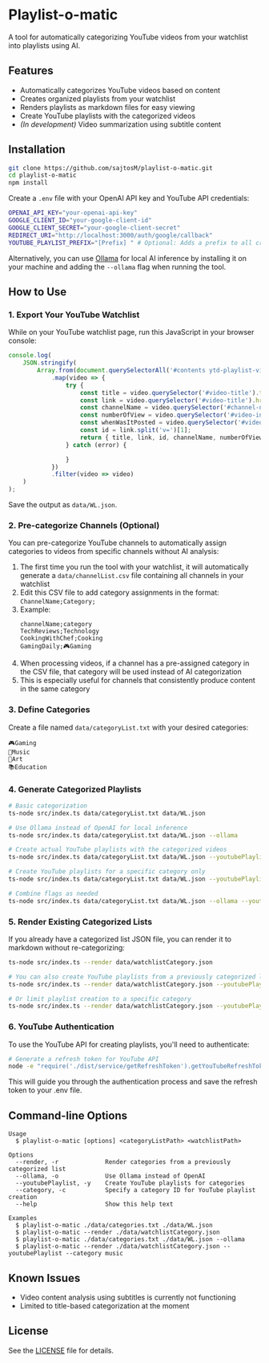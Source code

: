 # Playlist-o-matic

A tool for automatically categorizing YouTube videos from your watchlist into playlists using AI.

## Features

- Automatically categorizes YouTube videos based on content
- Creates organized playlists from your watchlist
- Renders playlists as markdown files for easy viewing
- Create YouTube playlists with the categorized videos
- *(In development)* Video summarization using subtitle content

## Installation

```sh
git clone https://github.com/sajtosM/playlist-o-matic.git
cd playlist-o-matic
npm install
```

Create a `.env` file with your OpenAI API key and YouTube API credentials:

```sh
OPENAI_API_KEY="your-openai-api-key"
GOOGLE_CLIENT_ID="your-google-client-id"
GOOGLE_CLIENT_SECRET="your-google-client-secret"
REDIRECT_URI="http://localhost:3000/auth/google/callback"
YOUTUBE_PLAYLIST_PREFIX="[Prefix] " # Optional: Adds a prefix to all created playlist names
```

Alternatively, you can use [Ollama](https://ollama.ai/) for local AI inference by installing it on your machine and adding the `--ollama` flag when running the tool.

## How to Use

### 1. Export Your YouTube Watchlist

While on your YouTube watchlist page, run this JavaScript in your browser console:

```js
console.log(
    JSON.stringify(
        Array.from(document.querySelectorAll('#contents ytd-playlist-video-renderer'))
            .map(video => {
                try {
                    const title = video.querySelector('#video-title').textContent.trim();
                    const link = video.querySelector('#video-title').href;
                    const channelName = video.querySelector('#channel-name').querySelector('.yt-formatted-string').textContent.trim();
                    const numberOfView = video.querySelector('#video-info').querySelectorAll('.style-scope')[0].textContent.trim();
                    const whenWasItPosted = video.querySelector('#video-info').querySelectorAll('.style-scope')[2].textContent.trim();
                    const id = link.split('v=')[1];
                    return { title, link, id, channelName, numberOfView, whenWasItPosted };
                } catch (error) {

                }
            })
            .filter(video => video)
    )
);
```

Save the output as `data/WL.json`.

### 2. Pre-categorize Channels (Optional)

You can pre-categorize YouTube channels to automatically assign categories to videos from specific channels without AI analysis:

1. The first time you run the tool with your watchlist, it will automatically generate a `data/channelList.csv` file containing all channels in your watchlist
2. Edit this CSV file to add category assignments in the format: `ChannelName;Category;`
3. Example:
   ```
   channelName;category
   TechReviews;Technology
   CookingWithChef;Cooking
   GamingDaily;🎮Gaming
   ```
4. When processing videos, if a channel has a pre-assigned category in the CSV file, that category will be used instead of AI categorization
5. This is especially useful for channels that consistently produce content in the same category

### 3. Define Categories

Create a file named `data/categoryList.txt` with your desired categories:

```
🎮Gaming
🎵Music
🎨Art
📚Education
```

### 4. Generate Categorized Playlists

```sh
# Basic categorization
ts-node src/index.ts data/categoryList.txt data/WL.json

# Use Ollama instead of OpenAI for local inference
ts-node src/index.ts data/categoryList.txt data/WL.json --ollama

# Create actual YouTube playlists with the categorized videos
ts-node src/index.ts data/categoryList.txt data/WL.json --youtubePlaylist

# Create YouTube playlists for a specific category only
ts-node src/index.ts data/categoryList.txt data/WL.json --youtubePlaylist --category music

# Combine flags as needed
ts-node src/index.ts data/categoryList.txt data/WL.json --ollama --youtubePlaylist
```

### 5. Render Existing Categorized Lists

If you already have a categorized list JSON file, you can render it to markdown without re-categorizing:

```sh
ts-node src/index.ts --render data/watchlistCategory.json

# You can also create YouTube playlists from a previously categorized list
ts-node src/index.ts --render data/watchlistCategory.json --youtubePlaylist

# Or limit playlist creation to a specific category
ts-node src/index.ts --render data/watchlistCategory.json --youtubePlaylist --category music
```

### 6. YouTube Authentication

To use the YouTube API for creating playlists, you'll need to authenticate:

```sh
# Generate a refresh token for YouTube API
node -e "require('./dist/service/getRefreshToken').getYouTubeRefreshToken()"
```

This will guide you through the authentication process and save the refresh token to your .env file.

## Command-line Options

```
Usage
  $ playlist-o-matic [options] <categoryListPath> <watchlistPath>

Options
  --render, -r             Render categories from a previously categorized list
  --ollama, -o             Use Ollama instead of OpenAI
  --youtubePlaylist, -y    Create YouTube playlists for categories
  --category, -c           Specify a category ID for YouTube playlist creation
  --help                   Show this help text

Examples
  $ playlist-o-matic ./data/categories.txt ./data/WL.json
  $ playlist-o-matic --render ./data/watchlistCategory.json
  $ playlist-o-matic ./data/categories.txt ./data/WL.json --ollama
  $ playlist-o-matic --render ./data/watchlistCategory.json --youtubePlaylist --category music
```

## Known Issues

- Video content analysis using subtitles is currently not functioning
- Limited to title-based categorization at the moment

## License

See the [LICENSE](LICENSE) file for details.
